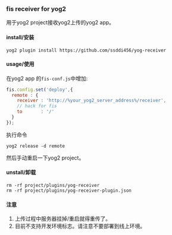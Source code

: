### fis receiver for yog2

用于yog2 project接收yog2上传的yog2 app。

#### install/安装

```
yog2 plugin install https://github.com/ssddi456/yog-receiver
```

#### usage/使用
在yog2 app 的```fis-conf.js```中增加:
```js
fis.config.set('deploy',{
  remote : {
    receiver : 'http://%your_yog2_server_address%/receiver',
    // hack for fis
    to       : '/'
  }
});
```

执行命令

```
yog2 release -d remote
```

然后手动重启一下yog2 project。


#### unstall/卸载

```
rm -rf project/plugins/yog-receiver
rm -rf project/plugins/yog-receiver-plugin.json
```

#### 注意

1. 上传过程中服务器挂掉/重启就得重传了。
2. 目前不支持开发环境标志。请注意不要部署到线上环境。
